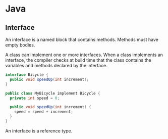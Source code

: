 # Java

## Interface

An interface is a named block that contains methods. Methods must have empty bodies.

A class can implement one or more interfaces. When a class implements an interface, the compiler checks at build time that the class contains the variables and methods declared by the interface.

```java
interface Bicycle {
  public void speedUp(int increment);
}

public class MyBicycle implement Bicycle {
  private int speed = 0;

  public void speedUp(int increment) {
    speed = speed + increment;
  }
}
```

An interface is a reference type.

